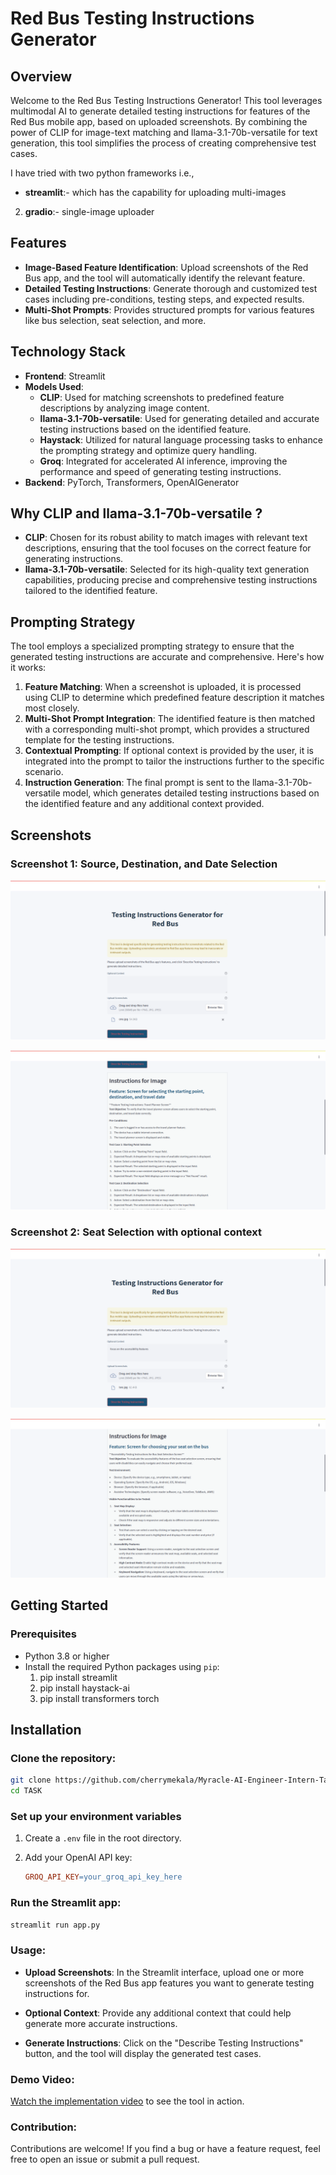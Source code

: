 # **Red Bus Testing Instructions Generator**

## **Overview**

Welcome to the Red Bus Testing Instructions Generator! This tool leverages multimodal AI to generate detailed testing instructions for features of the Red Bus mobile app, based on uploaded screenshots. By combining the power of CLIP for image-text matching and llama-3.1-70b-versatile for text generation, this tool simplifies the process of creating comprehensive test cases.

I have tried with two python frameworks i.e.,
  - **streamlit**:- which has the capability for uploading multi-images
  2) **gradio**:- single-image uploader

## **Features**

- **Image-Based Feature Identification**: Upload screenshots of the Red Bus app, and the tool will automatically identify the relevant feature.
- **Detailed Testing Instructions**: Generate thorough and customized test cases including pre-conditions, testing steps, and expected results.
- **Multi-Shot Prompts**: Provides structured prompts for various features like bus selection, seat selection, and more.

## **Technology Stack**

- **Frontend**: Streamlit
- **Models Used**:
  - **CLIP**: Used for matching screenshots to predefined feature descriptions by analyzing image content.
  - **llama-3.1-70b-versatile**: Used for generating detailed and accurate testing instructions based on the identified feature.
  - **Haystack**: Utilized for natural language processing tasks to enhance the prompting strategy and optimize query handling.
  - **Groq**: Integrated for accelerated AI inference, improving the performance and speed of generating testing instructions.
- **Backend**: PyTorch, Transformers, OpenAIGenerator

## **Why CLIP and llama-3.1-70b-versatile ?**

- **CLIP**: Chosen for its robust ability to match images with relevant text descriptions, ensuring that the tool focuses on the correct feature for generating instructions.
- **llama-3.1-70b-versatile**: Selected for its high-quality text generation capabilities, producing precise and comprehensive testing instructions tailored to the identified feature.

## **Prompting Strategy**

The tool employs a specialized prompting strategy to ensure that the generated testing instructions are accurate and comprehensive. Here's how it works:

1. **Feature Matching**: When a screenshot is uploaded, it is processed using CLIP to determine which predefined feature description it matches most closely.
2. **Multi-Shot Prompt Integration**: The identified feature is then matched with a corresponding multi-shot prompt, which provides a structured template for the testing instructions.
3. **Contextual Prompting**: If optional context is provided by the user, it is integrated into the prompt to tailor the instructions further to the specific scenario.
4. **Instruction Generation**: The final prompt is sent to the llama-3.1-70b-versatile model, which generates detailed testing instructions based on the identified feature and any additional context provided.

## **Screenshots**

### **Screenshot 1: Source, Destination, and Date Selection**
![Source, Destination, and Date Selection](./screenshots/n1.png)

![Source, Destination, and Date Selection](./screenshots/n2.png)

### **Screenshot 2: Seat Selection with optional context**
![Seat Selection with optional context](./screenshots/o1.png)

![Seat Selection with optional context](./screenshots/o2.png)

## **Getting Started**

### **Prerequisites**

- Python 3.8 or higher
- Install the required Python packages using `pip`:
  1) pip install streamlit
  2) pip install haystack-ai
  3) pip install transformers torch
## **Installation**

### **Clone the repository:**

```bash
git clone https://github.com/cherrymekala/Myracle-AI-Engineer-Intern-Task.git
cd TASK
```

### **Set up your environment variables**

1. Create a `.env` file in the root directory.
2. Add your OpenAI API key:

    ```makefile
    GROQ_API_KEY=your_groq_api_key_here
    ```

### **Run the Streamlit app**:

```bash
streamlit run app.py
```


### **Usage:**

- **Upload Screenshots**: In the Streamlit interface, upload one or more screenshots of the Red Bus app features you want to generate testing instructions for.

- **Optional Context**: Provide any additional context that could help generate more accurate instructions.

- **Generate Instructions**: Click on the "Describe Testing Instructions" button, and the tool will display the generated test cases.

### **Demo Video:**

[Watch the implementation video](https://drive.google.com/file/d/1cvnWaGrBWY3txIaMLxDlMJhC1VWkapEJ/view?usp=sharing) to see the tool in action.


### **Contribution:**

Contributions are welcome! If you find a bug or have a feature request, feel free to open an issue or submit a pull request.

